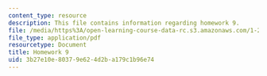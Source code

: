 ```yaml
---
content_type: resource
description: This file contains information regarding homework 9.
file: /media/https%3A/open-learning-course-data-rc.s3.amazonaws.com/1-264j-database-internet-and-systems-integration-technologies-fall-2013/3b27e10e80379e624d2ba179c1b96e74_MIT1_264JF13_HW9.pdf
file_type: application/pdf
resourcetype: Document
title: Homework 9
uid: 3b27e10e-8037-9e62-4d2b-a179c1b96e74
---
```


